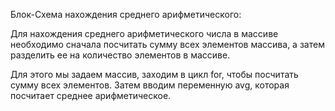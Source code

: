 Блок-Схема нахождения среднего арифметического:

Для нахождения среднего арифметического числа в массиве необходимо сначала посчитать сумму всех элементов массива, а затем разделить ее на количество элементов в массиве.

Для этого мы задаем массив, заходим в цикл for, чтобы посчитать сумму всех элементов. Затем вводим переменную  avg, которая посчитает среднее арифметическое.
